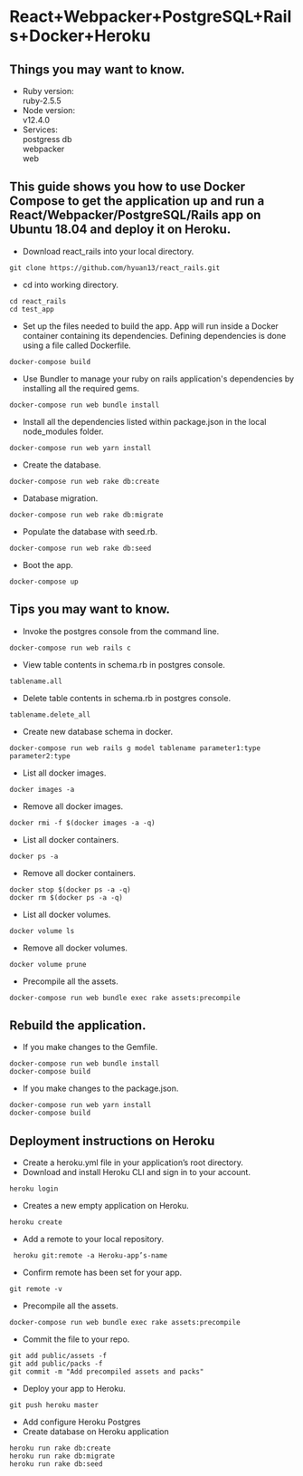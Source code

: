 # React+Webpacker+PostgreSQL+Rails+Docker+Heroku

## Things you may want to know.

* Ruby version: \
    ruby-2.5.5
* Node version: \
    v12.4.0
* Services: \
    postgress db \
    webpacker \
    web

## This guide shows you how to use Docker Compose to get the application up and run a **React/Webpacker/PostgreSQL/Rails** app on Ubuntu 18.04 and deploy it on Heroku.

* Download react_rails into your local directory.
```
git clone https://github.com/hyuan13/react_rails.git
```
* cd into working directory.
```
cd react_rails
cd test_app
```
* Set up the files needed to build the app. App will run inside a Docker container containing its dependencies. Defining dependencies is done using a file called Dockerfile.
```
docker-compose build
```
* Use Bundler to manage your ruby on rails application's dependencies by installing all the required gems.
```
docker-compose run web bundle install
```
* Install all the dependencies listed within package.json in the local node_modules folder.
```
docker-compose run web yarn install
```
* Create the database.
```
docker-compose run web rake db:create
```
* Database migration.
```
docker-compose run web rake db:migrate
```
* Populate the database with seed.rb.
```
docker-compose run web rake db:seed
```
* Boot the app.
```
docker-compose up
```

## Tips you may want to know.

* Invoke the postgres console from the command line.
```
docker-compose run web rails c
```
* View table contents in schema.rb in postgres console.
```
tablename.all
```
* Delete table contents in schema.rb in postgres console.
```
tablename.delete_all
```
* Create new database schema in docker.
```
docker-compose run web rails g model tablename parameter1:type parameter2:type
```
* List all docker images.
```
docker images -a
```
* Remove all docker images.
```
docker rmi -f $(docker images -a -q)
```
* List all docker containers.
```
docker ps -a
```
* Remove all docker containers.
```
docker stop $(docker ps -a -q)
docker rm $(docker ps -a -q)
```
* List all docker volumes.
```
docker volume ls
```
* Remove all  docker volumes.
```
docker volume prune
```
* Precompile all the assets.
```
docker-compose run web bundle exec rake assets:precompile
```

## Rebuild the application.
* If you make changes to the Gemfile.
```
docker-compose run web bundle install
docker-compose build
```
* If you make changes to the package.json.
```
docker-compose run web yarn install
docker-compose build
```

## Deployment instructions on Heroku
* Create a heroku.yml file in your application’s root directory. 
* Download and install Heroku CLI and sign in to your account.
```
heroku login
```
* Creates a new empty application on Heroku.
```
heroku create
```
* Add a remote to your local repository.
```
 heroku git:remote -a Heroku-app’s-name
```
* Confirm remote has been set for your app.
```
git remote -v
```
* Precompile all the assets.
```
docker-compose run web bundle exec rake assets:precompile
```
* Commit the file to your repo.
```
git add public/assets -f
git add public/packs -f
git commit -m "Add precompiled assets and packs"
```
* Deploy your app to Heroku.
```
git push heroku master
```
* Add configure Heroku Postgres
* Create database on Heroku application
```
heroku run rake db:create
heroku run rake db:migrate
heroku run rake db:seed
```


